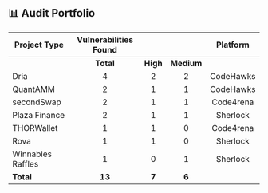 ## 📊 Audit Portfolio
| Project Type | Vulnerabilities Found ||| Platform |
|--------------|:---------------------:|:---------------------:|:---------------------:|:--------:|
|              | **Total** | **High** | **Medium** |          |
| Dria | 4 | 2 | 2 | CodeHawks |
| QuantAMM | 2 | 1 | 1 | CodeHawks |
| secondSwap | 2 | 1 | 1 | Code4rena |
| Plaza Finance | 2 | 1 | 1 | Sherlock |
| THORWallet | 1 | 1 | 0 | Code4rena |
| Rova | 1 | 1 | 0 | Sherlock |
| Winnables Raffles | 1 | 0 | 1 | Sherlock |
| **Total** | **13** | **7** | **6** | |
